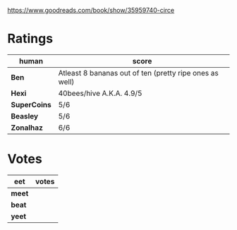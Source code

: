 <!-- TITLE: Circe -->
<!-- SUBTITLE: A quick summary of Circe -->
https://www.goodreads.com/book/show/35959740-circe

# Ratings
| human | score |
| --- | --- |
| **Ben** | Atleast 8 bananas out of ten (pretty ripe ones as well) |
| **Hexi** | 40bees/hive A.K.A. 4.9/5 |
| **SuperCoins** | 5/6 |
| **Beasley** | 5/6 |
| **Zonalhaz** | 6/6 |

# Votes
| eet | votes |
|  --- | --- |
| **meet** |  |
| **beat** |  |
| **yeet** |  |